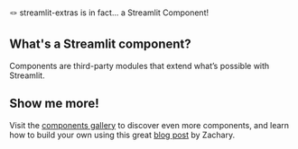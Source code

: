 🪢 streamlit-extras is in fact... a Streamlit Component!

## What's a Streamlit component?

Components are third-party modules that extend what’s possible with Streamlit.

## Show me more!

Visit the [components gallery](https://streamlit.io/components) to discover even more components, and learn how to build your own using this great [blog post](https://blog.streamlit.io/how-to-build-your-own-streamlit-component/)
by Zachary.